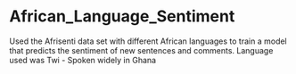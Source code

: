 # African_Language_Sentiment
Used the Afrisenti data set with different African languages to train a model that predicts the sentiment of new sentences and comments.
Language used was Twi - Spoken widely in Ghana
